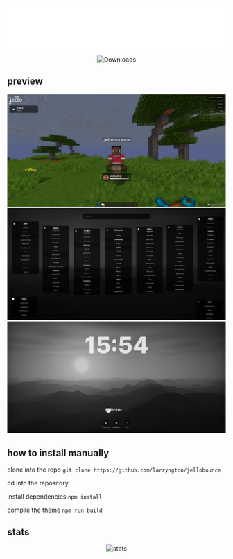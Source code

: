![jellobounce-wide1](/misc/jellobounce-wide1.png)
    
<p align="center">
    <img src="https://img.shields.io/github/downloads/larryngton2/jellobounce/total?label=Github%20Downloads" alt="Downloads">
</p>

## preview

![ingame-hud](/misc/ingame%20hud.png)
![clickgui](/misc/clickgui.png)
![title](/misc/title.png)
</div>

## how to install manually

clone into the repo `git clone https://github.com/larryngton/jellobounce`

cd into the repository

install dependencies `npm install`

compile the theme `npm run build`

## stats

<p align="center"> 
    <img src="https://repobeats.axiom.co/api/embed/481a818b61e6429e0a48969e51066586943b16a3.svg" alt="stats">
</p>